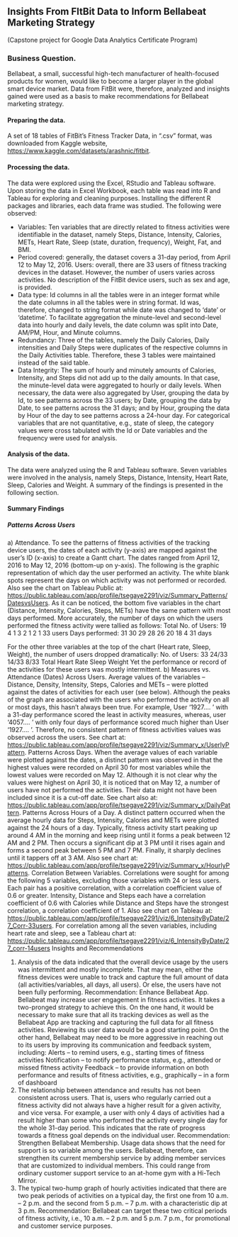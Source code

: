 ## Insights From FItBit Data to Inform Bellabeat Marketing Strategy
 (Capstone project for Google Data Analytics Certificate Program)
 
### Business Question. 
Bellabeat, a small, successful high-tech manufacturer of health-focused products for women, would like to become a larger player in the global smart device market. Data from FitBit were, therefore, analyzed and insights gained were used as a basis to make recommendations for Bellabeat marketing strategy.
#### Preparing the data. 
A set of 18 tables of FitBit’s Fitness Tracker Data, in “.csv” format, was downloaded from Kaggle website, https://www.kaggle.com/datasets/arashnic/fitbit. 
#### Processing the data.
The data were explored using the Excel, RStudio and Tableau software. Upon storing the data in Excel Workbook, each table was read into R and Tableau for exploring and cleaning purposes. Installing the different R packages and libraries, each data frame was studied. The following were observed:
  * Variables: Ten variables that are directly related to fitness activities were identifiable in the dataset, namely Steps, Distance, Intensity, Calories, METs, Heart Rate, Sleep (state, duration, frequency), Weight, Fat, and BMI.
  * Period covered: generally, the dataset covers a 31-day period, from April 12 to May 12, 2016.
Users: overall, there are 33 users of fitness tracking devices in the dataset. However, the number of users varies across activities. No description of the FitBit device users, such as sex and age, is provided.
  * Data type: Id columns in all the tables were in an integer format while the date columns in all the tables were in string format. Id was, therefore, changed to string format while date was changed to ‘date’ or ‘datetime’. To facilitate aggregation the minute-level and second-level data into hourly and daily levels, the date column was split into Date, AM/PM, Hour, and Minute columns.
  * Redundancy: Three of the tables, namely the Daily Calories, Daily intensities and Daily Steps were duplicates of the respective columns in the Daily Activities table. Therefore, these 3 tables were maintained instead of the said table.
  * Data Integrity: The sum of hourly and minutely amounts of Calories, Intensity, and Steps did not add up to the daily amounts. In that case, the minute-level data were aggregated to hourly or daily levels. 
When necessary, the data were also aggregated by User, grouping the data by Id, to see patterns across the 33 users; by Date, grouping the data by Date, to see patterns across the 31 days; and by Hour, grouping the data by Hour of the day to see patterns across a 24-hour day.
For categorical variables that are not quantitative, e.g., state of sleep, the category values were cross tabulated with the Id or Date variables and the frequency were used for analysis. 
#### Analysis of the data. 
The data were analyzed using the R and Tableau software. Seven variables were involved in the analysis, namely Steps, Distance, Intensity, Heart Rate, Sleep, Calories and Weight. A summary of the findings is presented in the following section.
#### Summary Findings
##### Patterns Across Users
a) Attendance. To see the patterns of fitness activities of the tracking device users, the dates of each activity (y-axis) are mapped against the user’s ID (x-axis) to create a Gantt chart. The dates ranged from April 12, 2016 to May 12, 2016 (bottom-up on y-axis). The following is the graphic representation of which day the user performed an activity. The white blank spots represent the days on which activity was not performed or recorded. Also see the chart on Tableau Public at: https://public.tableau.com/app/profile/tsegaye2291/viz/Summary_Patterns/DatesvsUsers.
As it can be noticed, the bottom five variables in the chart (Distance, Intensity, Calories, Steps, METs) have the same pattern with most days performed. More accurately, the number of days on which the users performed the fitness activity were tallied as follows:
Total
No. of Users:  	19	 4	1	3	2	1	2	1   	 33 users
Days performed:	31	30	29	28 	26	20 	18	4     	 31 days
   
For the other three variables at the top of the chart (Heart rate, Sleep, Weight), the number of users dropped dramatically:
No. of Users:	33		24/33		14/33		8/33
Total 		Heart Rate 	Sleep 		Weight
Yet the performance or record of the activities for these users was mostly intermittent. 
b) Measures vs. Attendance (Dates) Across Users. Average values of the variables – Distance, Density, Intensity, Steps, Calories and METs – were plotted against the dates of activities for each user (see below). Although the peaks of the graph are associated with the users who performed the activity on all or most days, this hasn’t always been true. For example, User ‘1927…. ’ with a 31-day performance scored the least in activity measures, whereas, user ‘4057…. ’  with only four days of performance scored much higher than User ‘1927…. ’. Therefore, no consistent pattern of fitness activities values was observed across the users. See chart at: https://public.tableau.com/app/profile/tsegaye2291/viz/Summary_x/UserlyPattern.
Patterns Across Days. When the average values of each variable were plotted against the dates, a distinct pattern was observed in that the highest values were recorded on April 30 for most variables while the lowest values were recorded on May 12. Although it is not clear why the values were highest on April 30, it is noticed that on May 12, a number of users have not performed the activities. Their data might not have been included since it is a cut-off date. See chart also at: https://public.tableau.com/app/profile/tsegaye2291/viz/Summary_x/DailyPattern.
Patterns Across Hours of a Day. A distinct pattern occurred when the average hourly data for Steps, Intensity, Calories and METs were plotted against the 24 hours of a day. Typically, fitness activity start peaking up around 4 AM in the morning and keep rising until it forms a peak between 12 AM and 2 PM. Then occurs a significant dip at 3 PM until it rises again and forms a second peak between 5 PM and 7 PM. Finally, it sharply declines until it tappers off at 3 AM. Also see chart at: https://public.tableau.com/app/profile/tsegaye2291/viz/Summary_x/HourlyPatterns.
Correlation Between Variables. Correlations were sought for among the following 5 variables, excluding those variables with 24 or less users. Each pair has a positive correlation, with a correlation coefficient value of 0.6 or greater. Intensity, Distance and Steps each have a correlation coefficient of 0.6 with Calories while Distance and Steps have the strongest correlation, a correlation coefficient of 1. Also see chart on Tableau at: https://public.tableau.com/app/profile/tsegaye2291/viz/6_IntensityByDate/27_Corr-33users. For correlation among all the seven variables, including heart rate and sleep, see a Tableau chart at: https://public.tableau.com/app/profile/tsegaye2291/viz/6_IntensityByDate/27_corr-14users
Insights and Recommendations
1)	Analysis of the data indicated that the overall device usage by the users was intermittent and mostly incomplete. That may mean, either the fitness devices were unable to track and capture the full amount of data (all activities/variables, all days, all users). Or else, the users have not been fully performing.
Recommendation: Enhance Bellabeat App.  Bellabeat may increase user engagement in fitness activities. It takes a two-pronged strategy to achieve this. On the one hand, it would be necessary to make sure that all its tracking devices as well as the Bellabeat App are tracking and capturing the full data for all fitness activities. Reviewing its user data would be a good starting point.
On the other hand, Bellabeat may need to be more aggressive in reaching out to its users by improving its communication and feedback system, including: 
Alerts – to remind users, e.g., starting times of fitness activities
Notification – to notify performance status, e.g., attended or missed fitness activity 
Feedback – to provide information on both performance and results of fitness activities, e.g., graphically – in a form of dashboard
2)	The relationship between attendance and results has not been consistent across users. That is, users who regularly carried out a fitness activity did not always have a higher result for a given activity, and vice versa. For example, a user with only 4 days of activities had a result higher than some who performed the activity every single day for the whole 31-day period. This indicates that the rate of progress towards a fitness goal depends on the individual user.
Recommendation: Strengthen Bellabeat Membership. Usage data shows that the need for support is so variable among the users. Bellabeat, therefore, can strengthen its current membership service by adding member services that are customized to individual members. This could range from ordinary customer support service to an at-home gym with a Hi-Tech Mirror.
3)	The typical two-hump graph of hourly activities indicated that there are two peak periods of activities on a typical day, the first one from 10 a.m. – 2 p.m. and the second from 5 p.m. – 7 p.m. with a characteristic dip at 3 p.m.
Recommendation: Bellabeat can target these two critical periods of fitness activity, i.e., 10 a.m. – 2 p.m. and 5 p.m. 7 p.m., for promotional and customer service purposes. 

